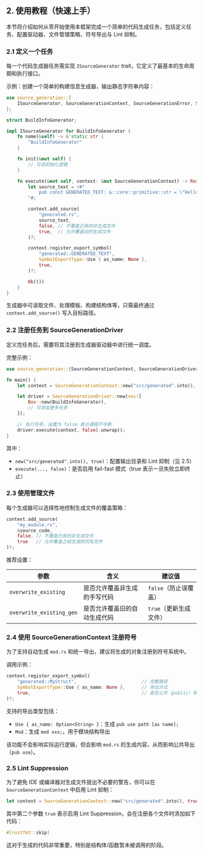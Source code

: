 ## 2. 使用教程（快速上手）

本节将介绍如何从零开始使用本框架完成一个简单的代码生成任务，包括定义任务、配置驱动器、文件管理策略、符号导出与 Lint 抑制。

### 2.1 定义一个任务

每一个代码生成器任务需实现 `ISourceGenerator` trait，它定义了最基本的生命周期和执行接口。

示例：创建一个简单的构建信息生成器，输出静态字符串内容：

```rust
use source_generation::{
    ISourceGenerator, SourceGenerationContext, SourceGenerationError, SymbolExportType,
};

struct BuildInfoGenerator;

impl ISourceGenerator for BuildInfoGenerator {
    fn name(&self) -> &'static str {
        "BuildInfoGenerator"
    }

    fn init(&mut self) {
        // 可选初始化逻辑
    }

    fn execute(&mut self, context: &mut SourceGenerationContext) -> Result<(), SourceGenerationError> {
        let source_text = r#"
            pub const GENERATED_TEXT: &::core::primitive::str = \"Hello, world!\";
        "#;

        context.add_source(
            "generated.rs",
            source_text,
            false, // 不覆盖已有的非生成文件
            true,  // 允许覆盖旧的生成文件
        )?;

        context.register_export_symbol(
            "generated::GENERATED_TEXT",
            SymbolExportType::Use { as_name: None },
            true,
        )?;

        Ok(())
    }
}
```

生成器中可读取文件、处理模板、构建结构体等，只需最终通过 `context.add_source()` 写入目标路径。

### 2.2 注册任务到 SourceGenerationDriver

定义完任务后，需要将其注册到生成器驱动器中进行统一调度。

完整示例：

```rust
use source_generation::{SourceGenerationContext, SourceGenerationDriver};

fn main() {
    let context = SourceGenerationContext::new("src/generated".into(), true);

    let driver = SourceGenerationDriver::new(vec![
        Box::new(BuildInfoGenerator),
        // 可添加更多任务
    ]);

    // 执行任务，设置为 false 表示遇错不中断
    driver.execute(context, false).unwrap();
}
```

其中：

- `new("src/generated".into(), true)`：配置输出目录和 Lint 抑制（见 2.5）
- `execute(..., false)`：是否启用 fail-fast 模式（true 表示一旦失败立即终止）

### 2.3 使用管理文件

每个生成器可以选择性地控制生成文件的覆盖策略：

```rust
context.add_source(
    "my_module.rs",
    &source_code,
    false, // 不覆盖已有的非生成文件
    true   // 允许覆盖之前生成的同名文件
)?;
```

推荐设置：

| 参数                     | 含义                         | 建议值                 |
| ------------------------ | ---------------------------- | ---------------------- |
| `overwrite_existing`     | 是否允许覆盖非生成的手写代码 | `false`（防止误覆盖）  |
| `overwrite_existing_gen` | 是否允许覆盖旧的自动生成代码 | `true`（更新生成文件） |

### 2.4 使用 SourceGenerationContext 注册符号

为了支持自动生成 `mod.rs` 和统一导出，建议将生成的对象注册到符号系统中。

调用示例：

```rust
context.register_export_symbol(
    "generated::MyStruct",                        // 完整路径
    SymbolExportType::Use { as_name: None },      // 导出方式
    true,                                         // 是否公开（public）导出
)?;
```

支持的导出类型包括：

- `Use { as_name: Option<String> }`：生成 `pub use path [as name];`
- `Mod`：生成 `mod xxx;`，用于模块结构导出

该功能不会影响实际运行逻辑，但会影响 `mod.rs` 的生成内容，从而影响公共导出（`pub use`）。

### 2.5 Lint Suppression

为了避免 IDE 或编译器对生成文件提出不必要的警告，你可以在 `SourceGenerationContext` 中启用 Lint 抑制：

```rust
let context = SourceGenerationContext::new("src/generated".into(), true);
```

其中第二个参数 `true` 表示启用 Lint Suppression，会在注册各个文件时添加如下代码：

```rust
#[rustfmt::skip]
```

这对于生成的代码非常重要，特别是结构体/函数暂未被调用的阶段。
